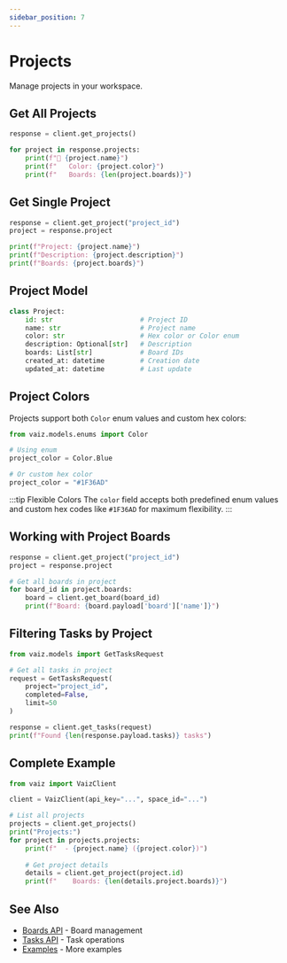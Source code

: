 ```yaml
---
sidebar_position: 7
---
```


# Projects

Manage projects in your workspace.

## Get All Projects

```python
response = client.get_projects()

for project in response.projects:
    print(f"📁 {project.name}")
    print(f"   Color: {project.color}")
    print(f"   Boards: {len(project.boards)}")
```

## Get Single Project

```python
response = client.get_project("project_id")
project = response.project

print(f"Project: {project.name}")
print(f"Description: {project.description}")
print(f"Boards: {project.boards}")
```

## Project Model

```python
class Project:
    id: str                      # Project ID
    name: str                    # Project name
    color: str                   # Hex color or Color enum
    description: Optional[str]   # Description
    boards: List[str]            # Board IDs
    created_at: datetime         # Creation date
    updated_at: datetime         # Last update
```

## Project Colors

Projects support both `Color` enum values and custom hex colors:

```python
from vaiz.models.enums import Color

# Using enum
project_color = Color.Blue

# Or custom hex color
project_color = "#1F36AD"
```

:::tip Flexible Colors
The `color` field accepts both predefined enum values and custom hex codes like `#1F36AD` for maximum flexibility.
:::

## Working with Project Boards

```python
response = client.get_project("project_id")
project = response.project

# Get all boards in project
for board_id in project.boards:
    board = client.get_board(board_id)
    print(f"Board: {board.payload['board']['name']}")
```

## Filtering Tasks by Project

```python
from vaiz.models import GetTasksRequest

# Get all tasks in project
request = GetTasksRequest(
    project="project_id",
    completed=False,
    limit=50
)

response = client.get_tasks(request)
print(f"Found {len(response.payload.tasks)} tasks")
```

## Complete Example

```python
from vaiz import VaizClient

client = VaizClient(api_key="...", space_id="...")

# List all projects
projects = client.get_projects()
print("Projects:")
for project in projects.projects:
    print(f"  - {project.name} ({project.color})")
    
    # Get project details
    details = client.get_project(project.id)
    print(f"    Boards: {len(details.project.boards)}")
```

## See Also

- [Boards API](./boards) - Board management
- [Tasks API](./tasks) - Task operations
- [Examples](../examples) - More examples
